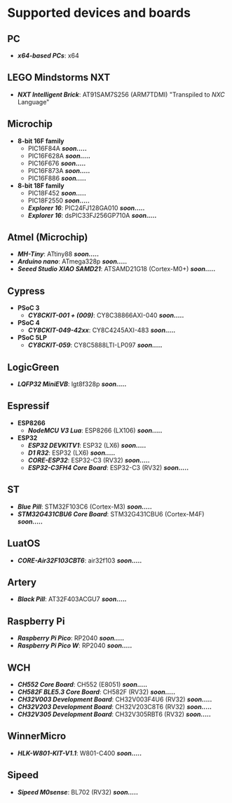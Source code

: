 # Supported devices and boards

## PC
- **_x64-based PCs_**: x64

## LEGO Mindstorms NXT
- **_NXT Intelligent Brick_**: AT91SAM7S256 (ARM7TDMI) "Transpiled to _NXC_ Language"
  
## Microchip
- **8-bit 16F family**
    - PIC16F84A     **_soon....._**
    - PIC16F628A    **_soon....._**
    - PIC16F676     **_soon....._**
    - PIC16F873A    **_soon....._**
    - PIC16F886     **_soon....._**
- **8-bit 18F family**
    - PIC18F452     **_soon....._**
    - PIC18F2550    **_soon....._** 
    - **_Explorer 16_**: PIC24FJ128GA010    **_soon....._**
    - **_Explorer 16_**: dsPIC33FJ256GP710A **_soon....._**

## Atmel (Microchip)
- **_MH-Tiny_**: ATtiny88 **_soon....._** 
- **_Arduino nano_**: ATmega328p    **_soon....._** 
- **_Seeed Studio XIAO SAMD21_**: ATSAMD21G18 (Cortex-M0+)  **_soon....._**

## Cypress
- **PSoC 3**
    - **_CY8CKIT-001 + (009)_**: CY8C38866AXI-040 **_soon....._**
- **PSoC 4**
  - **_CY8CKIT-049-42xx_**: CY8C4245AXI-483 **_soon....._**
- **PSoC 5LP**
    - **_CY8CKIT-059_**: CY8C5888LTI-LP097 **_soon....._**

## LogicGreen 
- **_LQFP32 MiniEVB_**: lgt8f328p   **_soon....._**

## Espressif
- **ESP8266**
    - **_NodeMCU V3 Lua_**: ESP8266 (LX106) **_soon....._**
- **ESP32**
    - **_ESP32 DEVKITV1_**: ESP32 (LX6) **_soon....._**
    - **_D1 R32_**: ESP32 (LX6) **_soon....._**
    - **_CORE-ESP32_**: ESP32-C3 (RV32) **_soon....._**
    - **_ESP32-C3FH4 Core Board_**: ESP32-C3 (RV32) **_soon....._**

## ST
- **_Blue Pill_**: STM32F103C6 (Cortex-M3) **_soon....._**
- **_STM32G431CBU6 Core Board_**: STM32G431CBU6 (Cortex-M4F) **_soon....._**

## LuatOS
- **_CORE-Air32F103CBT6_**: air32f103   **_soon....._**

## Artery
- **_Black Pill_**: AT32F403ACGU7  **_soon....._**

## Raspberry Pi
- **_Raspberry Pi Pico_**: RP2040   **_soon....._**
- **_Raspberry Pi Pico W_**: RP2040 **_soon....._**

## WCH
- **_CH552 Core Board_**: CH552 (E8051) **_soon....._**
- **_CH582F BLE5.3 Core Board_**: CH582F (RV32) **_soon....._**
- **_CH32V003 Development Board_**: CH32V003F4U6 (RV32) **_soon....._**
- **_CH32V203 Development Board_**: CH32V203C8T6 (RV32) **_soon....._** 
- **_CH32V305 Development Board_**: CH32V305RBT6 (RV32) **_soon....._** 

## WinnerMicro
- **_HLK-W801-KIT-V1.1_**: W801-C400 **_soon....._**

## Sipeed
- **_Sipeed M0sense_**: BL702 (RV32) **_soon....._**
  